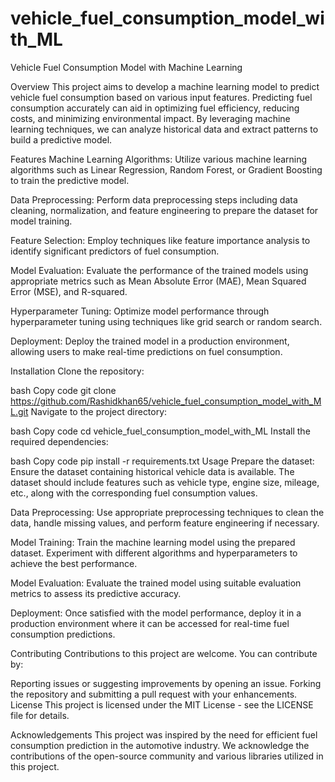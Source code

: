 # vehicle_fuel_consumption_model_with_ML

Vehicle Fuel Consumption Model with Machine Learning

Overview
This project aims to develop a machine learning model to predict vehicle fuel consumption based on various input features. Predicting fuel consumption accurately can aid in optimizing fuel efficiency, reducing costs, and minimizing environmental impact. By leveraging machine learning techniques, we can analyze historical data and extract patterns to build a predictive model.

Features
Machine Learning Algorithms: Utilize various machine learning algorithms such as Linear Regression, Random Forest, or Gradient Boosting to train the predictive model.

Data Preprocessing: Perform data preprocessing steps including data cleaning, normalization, and feature engineering to prepare the dataset for model training.

Feature Selection: Employ techniques like feature importance analysis to identify significant predictors of fuel consumption.

Model Evaluation: Evaluate the performance of the trained models using appropriate metrics such as Mean Absolute Error (MAE), Mean Squared Error (MSE), and R-squared.

Hyperparameter Tuning: Optimize model performance through hyperparameter tuning using techniques like grid search or random search.

Deployment: Deploy the trained model in a production environment, allowing users to make real-time predictions on fuel consumption.

Installation
Clone the repository:

bash
Copy code
git clone https://github.com/Rashidkhan65/vehicle_fuel_consumption_model_with_ML.git
Navigate to the project directory:

bash
Copy code
cd vehicle_fuel_consumption_model_with_ML
Install the required dependencies:

bash
Copy code
pip install -r requirements.txt
Usage
Prepare the dataset: Ensure the dataset containing historical vehicle data is available. The dataset should include features such as vehicle type, engine size, mileage, etc., along with the corresponding fuel consumption values.

Data Preprocessing: Use appropriate preprocessing techniques to clean the data, handle missing values, and perform feature engineering if necessary.

Model Training: Train the machine learning model using the prepared dataset. Experiment with different algorithms and hyperparameters to achieve the best performance.

Model Evaluation: Evaluate the trained model using suitable evaluation metrics to assess its predictive accuracy.

Deployment: Once satisfied with the model performance, deploy it in a production environment where it can be accessed for real-time fuel consumption predictions.

Contributing
Contributions to this project are welcome. You can contribute by:

Reporting issues or suggesting improvements by opening an issue.
Forking the repository and submitting a pull request with your enhancements.
License
This project is licensed under the MIT License - see the LICENSE file for details.

Acknowledgements
This project was inspired by the need for efficient fuel consumption prediction in the automotive industry.
We acknowledge the contributions of the open-source community and various libraries utilized in this project.

